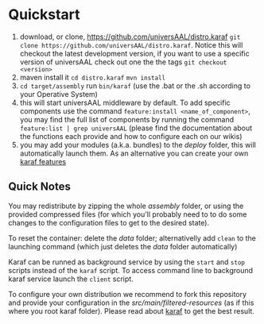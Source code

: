 # Quickstart

1. download, or clone, https://github.com/universAAL/distro.karaf `git clone https://github.com/universAAL/distro.karaf`. Notice this will checkout the latest development version, if you want to use a specific version of universAAL check out one the the tags `git checkout <version>`
2. maven install it `cd distro.karaf` `mvn install`
3. `cd target/assembly` run `bin/karaf` (use the .bat or the .sh according to your Operative System) 
4. this will start universAAL middleware by default. To add specific components use the command `feature:install <name_of_component>`, you may find the full list of components by running the command `feature:list | grep universAAL` (please find the documentation about the functions each provide and how to configure each on our wikis)
5. you may add your modules (a.k.a. bundles) to the _deploy_ folder, this will automatically launch them. As an alternative you can create your own [karaf features](https://karaf.apache.org/manual/latest/provisioning)

## Quick Notes
You may redistribute by zipping the whole _assembly_ folder, or using the provided compressed files (for which you'll probably need to to do some changes to the configuration files to get to the desired state).

To reset the container: delete the _data_ folder; alternativelly add `clean` to the launching command (which just deletes the _data_ folder automatically)

Karaf can be runned as background service by using the `start` and `stop` scripts instead of the `karaf` script. To access command line to background karaf service launch the `client` script.

To configure your own distribution we recommend to fork this repository and provide your configuration in the _src/main/filtered-resources_ (as if this where you root karaf folder). Please read about [karaf](https://karaf.apache.org/manual/latest/) to get the best result.
